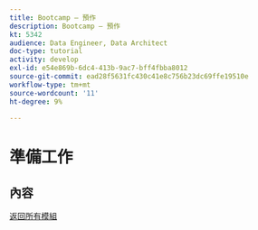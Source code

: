```yaml
---
title: Bootcamp — 預作
description: Bootcamp — 預作
kt: 5342
audience: Data Engineer, Data Architect
doc-type: tutorial
activity: develop
exl-id: e54e869b-6dc4-413b-9ac7-bff4fbba8012
source-git-commit: ead28f5631fc430c41e8c756b23dc69ffe19510e
workflow-type: tm+mt
source-wordcount: '11'
ht-degree: 9%

---
```


# 準備工作

## 內容


[返回所有模組](./overview.md)
